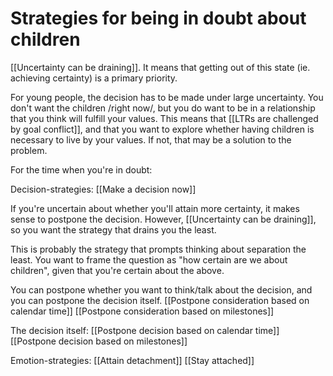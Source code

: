 # Strategies for being in doubt about children
[[Uncertainty can be draining]]. It means that getting out of this state (ie. achieving certainty) is a primary priority.

For young people, the decision has to be made under large uncertainty. You don't want the children /right now/, but you do want to be in a relationship that you think will fulfill your values. This means that [[LTRs are challenged by goal conflict]], and that you want to explore whether having children is necessary to live by your values. If not, that may be a solution to the problem.

For the time when you're in doubt:

Decision-strategies:
[[Make a decision now]]

If you're uncertain about whether you'll attain more certainty, it makes sense to postpone the decision. However, [[Uncertainty can be draining]], so you want the strategy that drains you the least.

This is probably the strategy that prompts thinking about separation the least. You want to frame the question as "how certain are we about children", given that you're certain about the above.

You can postpone whether you want to think/talk about the decision, and you can postpone the decision itself.
[[Postpone consideration based on calendar time]]
[[Postpone consideration based on milestones]]

The decision itself:
[[Postpone decision based on calendar time]]
[[Postpone decision based on milestones]]

Emotion-strategies:
[[Attain detachment]]
[[Stay attached]]

<!-- #Life -->

<!-- {BearID:C14083C1-1EA0-4BD8-B3BF-91BC0C41C9CD-15756-000013045302156E} -->
